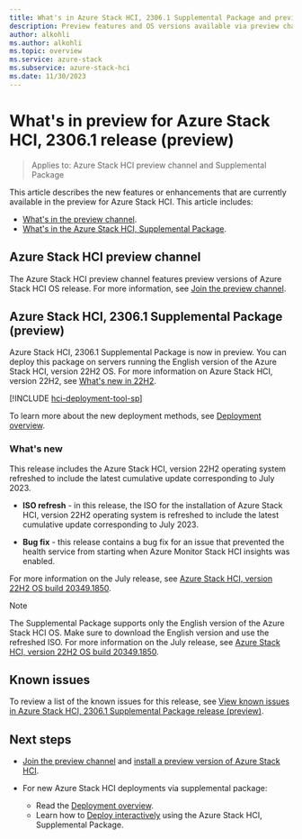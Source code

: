 ```yaml
---
title: What's in Azure Stack HCI, 2306.1 Supplemental Package and preview channel (preview)
description: Preview features and OS versions available via preview channel and 2306.1 supplemental package features.
author: alkohli
ms.author: alkohli
ms.topic: overview
ms.service: azure-stack
ms.subservice: azure-stack-hci
ms.date: 11/30/2023
---
```


# What's in preview for Azure Stack HCI, 2306.1 release (preview)

> Applies to: Azure Stack HCI preview channel and Supplemental Package

This article describes the new features or enhancements that are currently available in the preview for Azure Stack HCI. This article includes:

- [What's in the preview channel](#azure-stack-hci-preview-channel).
- [What's in the Azure Stack HCI, Supplemental Package](#azure-stack-hci-23061-supplemental-package-preview).

## Azure Stack HCI preview channel

The Azure Stack HCI preview channel features preview versions of Azure Stack HCI OS release. For more information, see [Join the preview channel](./preview-channel.md).

## Azure Stack HCI, 2306.1 Supplemental Package (preview)

Azure Stack HCI, 2306.1 Supplemental Package is now in preview. You can deploy this package on servers running the English version of the Azure Stack HCI, version 22H2 OS. For more information on Azure Stack HCI, version 22H2, see [What's new in 22H2](../whats-new-in-hci-22h2.md).

[!INCLUDE [hci-deployment-tool-sp](../../hci/includes/hci-deployment-tool-sp-2306.md)]


To learn more about the new deployment methods, see [Deployment overview](../deploy/deployment-tool-introduction.md).


### What's new

This release includes the Azure Stack HCI, version 22H2 operating system refreshed to include the latest cumulative update corresponding to July 2023.

- **ISO refresh** - in this release, the ISO for the installation of Azure Stack HCI, version 22H2 operating system is refreshed to include the latest cumulative update corresponding to July 2023.

- **Bug fix** - this release contains a bug fix for an issue that prevented the health service from starting when Azure Monitor Stack HCI insights was enabled.

For more information on the July release, see [Azure Stack HCI, version 22H2 OS build 20349.1850](../release-information.md#azure-stack-hci-version-22h2-os-build-20349).

> [!NOTE]
> The Supplemental Package supports only the English version of the Azure Stack HCI OS. Make sure to download the English version and use the refreshed ISO. For more information on the July release, see [Azure Stack HCI, version 22H2 OS build 20349.1850](../release-information.md#azure-stack-hci-version-22h2-os-build-20349).

## Known issues

To review a list of the known issues for this release, see [View known issues in Azure Stack HCI, 2306.1 Supplemental Package release (preview)](../hci-known-issues-2306-1.md).

## Next steps

- [Join the preview channel](./preview-channel.md) and [install a preview version of Azure Stack HCI](./install-preview-version.md).

- For new Azure Stack HCI deployments via supplemental package:
    - Read the [Deployment overview](../deploy/deployment-tool-introduction.md).
    - Learn how to [Deploy interactively](../deploy/deployment-tool-new-file.md) using the Azure Stack HCI, Supplemental Package.